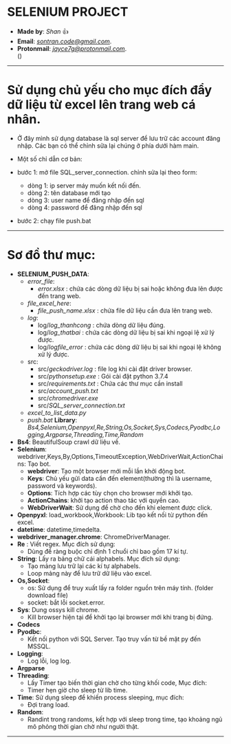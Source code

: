 # SELENIUM PROJECT

- **Made by**: *Shan* :+1: 			 
- **Email**: *sontran.code@gmail.com*.		 
- **Protonmail**: *jayce7g@protonmail.com*.	 
				()
----------------------------------------
# Sử dụng chủ yếu cho mục đích đẩy dữ liệu từ excel lên trang web cá nhân.
- Ở đây mình sử dụng database là sql server để lưu trữ các account đăng nhập. Các bạn có thể chỉnh sữa lại chúng ở phía dưới hàm main.

- Một số chỉ dẫn cơ bản:
- bước 1:  mở file SQL_server_connection. chỉnh sửa lại theo form:
	- dòng 1:  ip server máy muốn kết nối đến.
	- dòng 2: tên database mới tạo
	- dòng 3: user name để đăng nhập đến sql
	- dòng 4: password để đăng nhập đến sql
- bước 2: chạy file push.bat
----------------------------------------

# Sơ đồ thư mục:
- **SELENIUM_PUSH_DATA**:
	- *error_file*:
	   - *error.xlsx* : chứa các dòng dữ liệu bị sai hoặc không đưa lên được đến trang web.
	- *file_excel_here*:
	   -	*file_push_name.xlsx* : chứa file dữ liệu cần đưa lên trang web.
	- *log*:
	   - log/*log_thanhcong* : chứa dòng dữ liệu đúng.
	   - log/*log_thatbai*	: chứa các dòng dữ liệu bị sai khi ngoại lệ xử lý được.
	   - log/*logfile_error* : chứa các dòng dữ liệu bị sai khi ngoại lệ không xử lý được.
	- src:
	  - src/*geckodriver.log* : file log khi cài đặt driver browser.
	  - src/*pythonsetup.exe*	: Gói cài đặt python 3.7.4
	  - src/*requirements.txt* : Chứa các thư mục cần install
	  - src/*account_push.txt*
	  - src/*chromedriver.exe*
	  - src/*SQL_server_connection.txt*
  - *excel_to_list_data.py*
  - *push.bat*
**Library**: *Bs4,Selenium,Openpyxl,Re,String,Os,Socket,Sys,Codecs,Pyodbc,Logging,Argparse,Threading,Time,Random*
- **Bs4**: BeautifulSoup crawl dữ liệu về.
- **Selenium**: webdriver,Keys,By,Options,TimeoutException,WebDriverWait,ActionChains:	Tạo bot.
	- **webdriver**: Tạo một browser mới mỗi lần khởi động bot.
	- **Keys**: Chủ yếu gửi data cần đến element(thường thì là username, password và keywords).
	- **Options**: Tích hợp các tùy chọn cho browser mới khởi tạo.
	- **ActionChains**: khởi tạo action thao tác với quyền cao.
	- **WebDriverWait**: Sử dụng để chờ cho đến khi element được click.
- **Openpyxl**: load_workbook,Workbook: Lib tạo kết nối từ python đến excel.
- **datetime**: datetime,timedelta.
- **webdriver_manager.chrome**: ChromeDriverManager.
- **Re** : Viết regex. Mục đích sử dụng:
	- Dùng để ràng buộc chỉ định 1 chuổi chỉ bao gồm 17 kí tự.
- **String**: Lấy ra bảng chữ cái alphabels. Mục đích sử dụng:
	- Tạo mảng lưu trữ lại các kí tự alphabels.
	- Loop mảng này để lưu trữ dữ liệu vào excel.
- **Os,Socket**:
	- os: Sử dụng để truy xuất lấy ra folder nguồn trên máy tính. (folder download file)
	- socket: bắt lỗi socket.error.
- **Sys**: Dung ossys kill chrome.
	- Kill browser hiện tại để khởi tạo lại browser mới khi trang bị đứng.
- **Codecs**
- **Pyodbc**: 
	- Kết nối python với SQL Server. Tạo truy vấn từ bề mặt py đến MSSQL.
- **Logging**: 
	- Log lỗi, log log.
- **Argparse**
- **Threading**: 
	- Lấy Timer tạo biến thời gian chờ cho từng khối code, Mục đích:
	- Timer hẹn giờ cho sleep từ lib time.
- **Time**: Sử dụng sleep để khiến process sleeping, mục đích:
	- Đợi trang load.
- **Random**: 
	- Randint trong randoms, kết hợp với sleep trong time, tạo khoảng ngủ mô phỏng thời gian chờ như người thật.

------------------